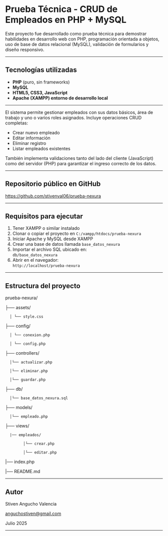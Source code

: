 # Prueba Técnica - CRUD de Empleados en PHP + MySQL

Este proyecto fue desarrollado como prueba técnica para demostrar habilidades en desarrollo web con PHP, programación orientada a objetos, uso de base de datos relacional (MySQL), validación de formularios y diseño responsivo.

---

## Tecnologías utilizadas

- **PHP** (puro, sin frameworks)
- **MySQL**
- **HTML5, CSS3, JavaScript**
- **Apache (XAMPP) entorno de desarrollo local**

---

El sistema permite gestionar empleados con sus datos básicos, área de trabajo y uno o varios roles asignados. Incluye operaciones CRUD completas:

- Crear nuevo empleado
- Editar información
- Eliminar registro
- Listar empleados existentes

También implementa validaciones tanto del lado del cliente (JavaScript) como del servidor (PHP) para garantizar el ingreso correcto de los datos.

---

## Repositorio público en GitHub

https://github.com/stivenval06/prueba-nexura

---

## Requisitos para ejecutar

1. Tener XAMPP o similar instalado
2. Clonar o copiar el proyecto en `C:/xampp/htdocs/prueba-nexura`
3. Iniciar Apache y MySQL desde XAMPP
4. Crear una base de datos llamada `base_datos_nexura`
5. Importar el archivo SQL ubicado en:  
   `db/base_datos_nexura`
6. Abrir en el navegador:  
   `http://localhost/prueba-nexura`

---

## Estructura del proyecto
prueba-nexura/

├── assets/

      │ └── style.css

├── config/

      │ └── conexion.php

      │ └── config.php

├── controllers/

      │└── actualizar.php

      │└── eliminar.php

      │└── guardar.php

├── db/

      │└── base_datos_nexura.sql

├── models/

      │└── empleado.php

├── views/

      |── empleados/

            │└── crear.php

            │└── editar.php

|── index.php

|── README.md

---

## Autor

Stiven Angucho Valencia

anguchostiven@gmail.com

Julio 2025

---
